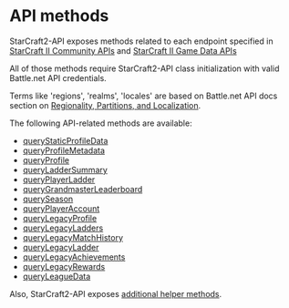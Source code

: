 # API methods

StarCraft2-API exposes methods related to each endpoint specified in [StarCraft II Community APIs](https://develop.battle.net/documentation/api-reference/starcraft-2-community-api) and [StarCraft II Game Data APIs](https://develop.battle.net/documentation/api-reference/starcraft-2-game-data-api)

All of those methods require StarCraft2-API class initialization with valid Battle.net API credentials.

Terms like 'regions', 'realms', 'locales' are based on Battle.net API docs section on [Regionality, Partitions, and Localization](https://develop.battle.net/documentation/guides/regionality-partitions-and-localization).

The following API-related methods are available:

* [queryStaticProfileData](/docs/methods/queryStaticProfileData.md)
* [queryProfileMetadata](/docs/methods/queryProfileMetadata.md)
* [queryProfile](/docs/methods/queryProfile.md)
* [queryLadderSummary](/docs/methods/queryLadderSummary.md)
* [queryPlayerLadder](/docs/methods/queryPlayerLadder.md)
* [queryGrandmasterLeaderboard](/docs/methods/queryGrandmasterLeaderboard.md)
* [querySeason](/docs/methods/querySeason.md)
* [queryPlayerAccount](/docs/methods/queryPlayerAccount.md)
* [queryLegacyProfile](/docs/methods/queryLegacyProfile.md)
* [queryLegacyLadders](/docs/methods/queryLegacyLadders.md)
* [queryLegacyMatchHistory](/docs/methods/queryLegacyMatchHistory.md)
* [queryLegacyLadder](/docs/methods/queryLegacyLadder.md)
* [queryLegacyAchievements](/docs/methods/queryLegacyAchievements.md)
* [queryLegacyRewards](/docs/methods/queryLegacyRewards.md)
* [queryLeagueData](/docs/methods/queryLeagueData.md)

Also, StarCraft2-API exposes [additional helper methods](/docs/utils/).